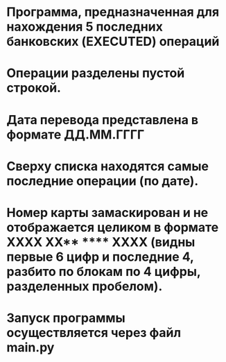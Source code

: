 
# Программа, предназначенная для нахождения 5 последних банковских (EXECUTED) операций
# Операции разделены пустой строкой.
# Дата перевода представлена в формате ДД.ММ.ГГГГ
# Сверху списка находятся самые последние операции (по дате).
# Номер карты замаскирован и не отображается целиком в формате  XXXX XX** **** XXXX (видны первые 6 цифр и последние 4, разбито по блокам по 4 цифры, разделенных пробелом).
# Запуск программы осуществляется через файл main.py
